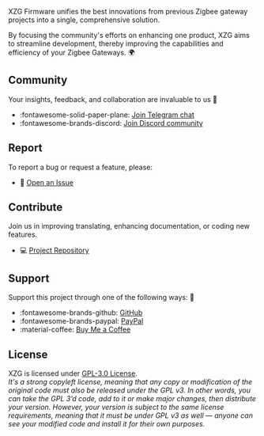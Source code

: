<style>
  .md-sidebar--primary {
      display: none;
  }
  .md-content {
      margin-left: 0 !important; 
  }
</style>

XZG Firmware unifies the best innovations from previous Zigbee gateway projects into a single, comprehensive solution.

By focusing the community's efforts on enhancing one product, XZG aims to streamline development, thereby improving the capabilities and efficiency of your Zigbee Gateways. 🌍

## Community
Your insights, feedback, and collaboration are invaluable to us 🤝

 - :fontawesome-solid-paper-plane: <a href="https://t.me/xzg_fw" target="_blank">Join Telegram chat</a>
 - :fontawesome-brands-discord: <a href="https://discord.gg/A5ge3cYRKW" target="_blank">Join Discord community</a>

## Report
To report a bug or request a feature, please: 

 - 🐞 <a href="https://github.com/xyzroe/xzg/issues/new" target="_blank">Open an Issue</a>

## Contribute
Join us in improving translating, enhancing documentation, or coding new features. 

 - 💻 <a href="https://github.com/xyzroe/xzg/" target="_blank">Project Repository</a>

## Support
Support this project through one of the following ways: 💖

-  :fontawesome-brands-github: <a href="https://github.com/xyzroe" target="_blank">GitHub</a>
-  :fontawesome-brands-paypal: <a href="https://www.paypal.com/paypalme/xyzroe" target="_blank">PayPal</a>
-  :material-coffee: <a href="https://www.buymeacoffee.com/xyzroe" target="_blank">Buy Me a Coffee</a>


## License
XZG is licensed under <a href="https://opensource.org/licenses/GPL-3.0" target="_blank">GPL-3.0 License</a>.    
_It's a strong copyleft license, meaning that any copy or modification of the original code must also be released under the GPL v3. In other words, you can take the GPL 3’d code, add to it or make major changes, then distribute your version. However, your version is subject to the same license requirements, meaning that it must be under GPL v3  as well — anyone can see your modified code and install it for their own purposes._

